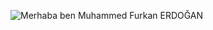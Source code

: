 ![Merhaba ben Muhammed Furkan ERDOĞAN](./images/readme.PNG)


<!-- hello, I've been doing software for a short time and I love this job. Even though I don't have any work experience, I worked on many projects and works. I made this project when I was first learning and I wanted to upload it, I hope I can inspire someone who is just starting out. -->